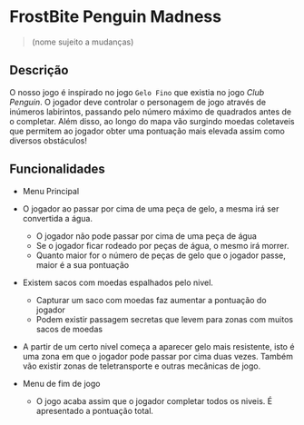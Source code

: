 # FrostBite Penguin Madness
> (nome sujeito a mudanças)

## Descrição
O nosso jogo é inspirado no jogo `Gelo Fino` que existia no jogo *Club Penguin*. O jogador deve controlar o personagem de jogo através de inúmeros labirintos, passando pelo número máximo de quadrados antes de o completar. Além disso, ao longo do mapa vão surgindo moedas coletaveis que permitem ao jogador obter uma pontuação mais elevada assim como diversos obstáculos!

## Funcionalidades
- Menu Principal

- O jogador ao passar por cima de uma peça de gelo, a mesma irá ser convertida a água.
  - O jogador não pode passar por cima de uma peça de água
  - Se o jogador ficar rodeado por peças de água, o mesmo irá morrer.
  - Quanto maior for o número de peças de gelo que o jogador passe, maior é a sua pontuação


- Existem sacos com moedas espalhados pelo nivel.
  - Capturar um saco com moedas faz aumentar a pontuação do jogador
  - Podem existir passagem secretas que levem para zonas com muitos sacos de moedas


- A partir de um certo nivel começa a aparecer gelo mais resistente, isto é uma zona em que o jogador pode passar por cima duas vezes. Também vão existir zonas de teletransporte e outras mecânicas de jogo.

- Menu de fim de jogo
    - O jogo acaba assim que o jogador completar todos os niveis. É apresentado a pontuação total.
